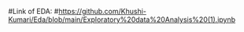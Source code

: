 #Link of EDA:
#https://github.com/Khushi-Kumari/Eda/blob/main/Exploratory%20data%20Analysis%20(1).ipynb
